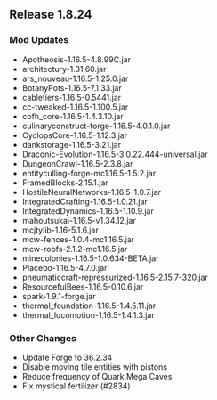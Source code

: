 ## Release 1.8.24

### Mod Updates
- Apotheosis-1.16.5-4.8.99C.jar
- architectury-1.31.60.jar
- ars_nouveau-1.16.5-1.25.0.jar
- BotanyPots-1.16.5-7.1.33.jar
- cabletiers-1.16.5-0.5441.jar
- cc-tweaked-1.16.5-1.100.5.jar
- cofh_core-1.16.5-1.4.3.10.jar
- culinaryconstruct-forge-1.16.5-4.0.1.0.jar
- CyclopsCore-1.16.5-1.12.3.jar
- dankstorage-1.16.5-3.21.jar
- Draconic-Evolution-1.16.5-3.0.22.444-universal.jar
- DungeonCrawl-1.16.5-2.3.8.jar
- entityculling-forge-mc1.16.5-1.5.2.jar
- FramedBlocks-2.15.1.jar
- HostileNeuralNetworks-1.16.5-1.0.7.jar
- IntegratedCrafting-1.16.5-1.0.21.jar
- IntegratedDynamics-1.16.5-1.10.9.jar
- mahoutsukai-1.16.5-v1.34.12.jar
- mcjtylib-1.16-5.1.6.jar
- mcw-fences-1.0.4-mc1.16.5.jar
- mcw-roofs-2.1.2-mc1.16.5.jar
- minecolonies-1.16.5-1.0.634-BETA.jar
- Placebo-1.16.5-4.7.0.jar
- pneumaticcraft-repressurized-1.16.5-2.15.7-320.jar
- ResourcefulBees-1.16.5-0.10.6.jar
- spark-1.9.1-forge.jar
- thermal_foundation-1.16.5-1.4.5.11.jar
- thermal_locomotion-1.16.5-1.4.1.3.jar

### Other Changes
- Update Forge to 36.2.34
- Disable moving tile entities with pistons
- Reduce frequency of Quark Mega Caves
- Fix mystical fertilizer (#2834)
